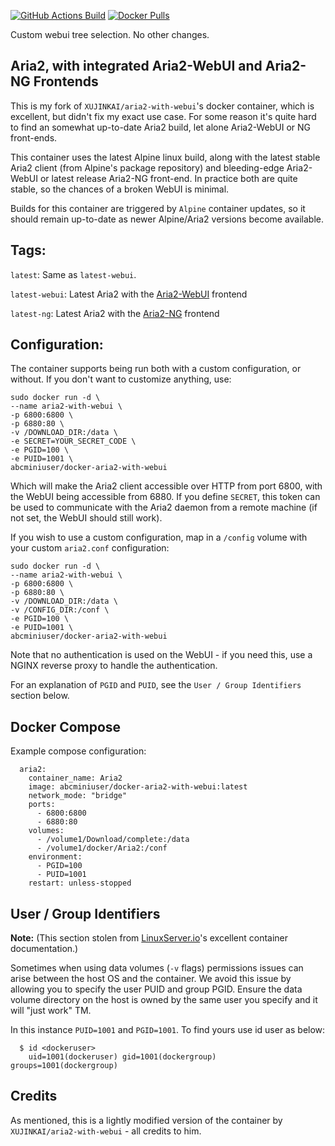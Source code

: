 <a href="https://github.com/alexyao2015/docker-aria2-with-webui/actions"><img alt="GitHub Actions Build" src="https://github.com/alexyao2015/docker-aria2-with-webui/workflows/Deploy/badge.svg"></a>
<a href="https://hub.docker.com/r/yaoa/docker-aria2-with-webui"><img alt="Docker Pulls" src="https://img.shields.io/docker/pulls/yaoa/docker-aria2-with-webui.svg"></a>

Custom webui tree selection. No other changes.


Aria2, with integrated Aria2-WebUI and Aria2-NG Frontends
---

This is my fork of `XUJINKAI/aria2-with-webui`'s docker container, which is
excellent, but didn't fix my exact use case. For some reason it's quite hard to
find an somewhat up-to-date Aria2 build, let alone Aria2-WebUI or NG front-ends.

This container uses the latest Alpine linux build, along with the latest stable
Aria2 client (from Alpine's package repository) and bleeding-edge Aria2-WebUI or
latest release Aria2-NG front-end. In practice both are quite stable, so the
chances of a broken WebUI is minimal.

Builds for this container are triggered by `Alpine` container updates, so it
should remain up-to-date as newer Alpine/Aria2 versions become available.

## Tags:

`latest`: Same as `latest-webui`.

`latest-webui`: Latest Aria2 with the [Aria2-WebUI](https://github.com/timonier/webui-aria2) frontend

`latest-ng`: Latest Aria2 with the [Aria2-NG](https://github.com/mayswind/AriaNg) frontend

## Configuration:

The container supports being run both with a custom configuration, or without.
If you don't want to customize anything, use:

```
sudo docker run -d \
--name aria2-with-webui \
-p 6800:6800 \
-p 6880:80 \
-v /DOWNLOAD_DIR:/data \
-e SECRET=YOUR_SECRET_CODE \
-e PGID=100 \
-e PUID=1001 \
abcminiuser/docker-aria2-with-webui
```

Which will make the Aria2 client accessible over HTTP from port 6800, with the
WebUI being accessible from 6880. If you define `SECRET`, this token can be used
to communicate with the Aria2 daemon from a remote machine (if not set, the
WebUI should still work).

If you wish to use a custom configuration, map in a `/config` volume with your
custom `aria2.conf` configuration:

```
sudo docker run -d \
--name aria2-with-webui \
-p 6800:6800 \
-p 6880:80 \
-v /DOWNLOAD_DIR:/data \
-v /CONFIG_DIR:/conf \
-e PGID=100 \
-e PUID=1001 \
abcminiuser/docker-aria2-with-webui
```

Note that no authentication is used on the WebUI - if you need this, use a NGINX
reverse proxy to handle the authentication.

For an explanation of `PGID` and `PUID`, see the `User / Group Identifiers`
section below.

## Docker Compose

Example compose configuration:

```
  aria2:
    container_name: Aria2
    image: abcminiuser/docker-aria2-with-webui:latest
    network_mode: "bridge"
    ports:
      - 6800:6800
      - 6880:80
    volumes:
      - /volume1/Download/complete:/data
      - /volume1/docker/Aria2:/conf
    environment:
      - PGID=100
      - PUID=1001
    restart: unless-stopped
```

## User / Group Identifiers

**Note:** (This section stolen from [LinuxServer.io](http://linuxserver.io)'s
excellent container documentation.)

Sometimes when using data volumes (`-v` flags) permissions issues can arise
between the host OS and the container. We avoid this issue by allowing you to
specify the user PUID and group PGID. Ensure the data volume directory on the
host is owned by the same user you specify and it will "just work" TM.

In this instance `PUID=1001` and `PGID=1001`. To find yours use id user as below:

```
  $ id <dockeruser>
    uid=1001(dockeruser) gid=1001(dockergroup) groups=1001(dockergroup)
```

## Credits

As mentioned, this is a lightly modified version of the container by
`XUJINKAI/aria2-with-webui` - all credits to him.
